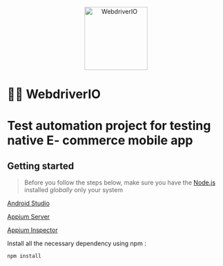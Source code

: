 <p align="center">
    <a href="https://webdriver.io/">
        <img alt="WebdriverIO" src="https://webdriver.io/assets/images/robot-3677788dd63849c56aa5cb3f332b12d5.svg" width="146">
    </a>
</p>

# 👩‍💻 WebdriverIO
# Test automation project for testing native E- commerce mobile app
## Getting started

> Before you follow the steps below, make sure you have the
[Node.js](https://nodejs.org/en/download/) installed _globally_ only your system
>
[Android Studio](https://developer.android.com/studio)

[Appium Server](https://appium.io/)

[Appium Inspector](https://github.com/appium/appium-inspector)

Install all the necessary dependency using npm :

```
npm install
```